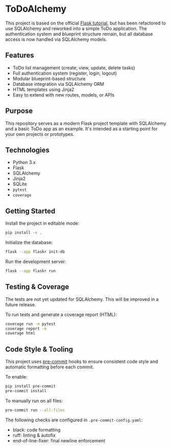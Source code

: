 # ToDoAlchemy

This project is based on the official [Flask tutorial](https://flask.palletsprojects.com/en/latest/tutorial/), but has been refactored to use SQLAlchemy and reworked into a simple ToDo application. The authentication system and blueprint structure remain, but all database access is now handled via SQLAlchemy models. 
## Features

- ToDo list management (create, view, update, delete tasks)
- Full authentication system (register, login, logout)
- Modular blueprint-based structure
- Database integration via SQLAlchemy ORM
- HTML templates using Jinja2
- Easy to extend with new routes, models, or APIs

## Purpose

This repository serves as a modern Flask project template with SQLAlchemy and a basic ToDo app as an example. It's intended as a starting point for your own projects or prototypes.

## Technologies

- Python 3.x
- Flask
- SQLAlchemy
- Jinja2
- SQLite
- `pytest` 
- `coverage`

## Getting Started

Install the project in editable mode:
```bash
pip install -e .
```

Initialize the database:
```bash
flask --app flaskr init-db
```

Run the development server:
```bash
flask --app flaskr run
```

## Testing & Coverage

The tests are not yet updated for SQLAlchemy. This will be improved in a future release.

To run tests and generate a coverage report (HTML):
```bash
coverage run -m pytest
coverage report -m
coverage html
```

## Code Style & Tooling

This project uses [pre-commit](https://pre-commit.com/) hooks to ensure consistent code style and automatic formatting before each commit.

To enable:
```bash
pip install pre-commit
pre-commit install
```
To manually run on all files:
```bash
pre-commit run --all-files
```

The following checks are configured in `.pre-commit-config.yaml`:
- black: code formatting
- ruff: linting & autofix
- end-of-line-fixer: final newline enforcement
